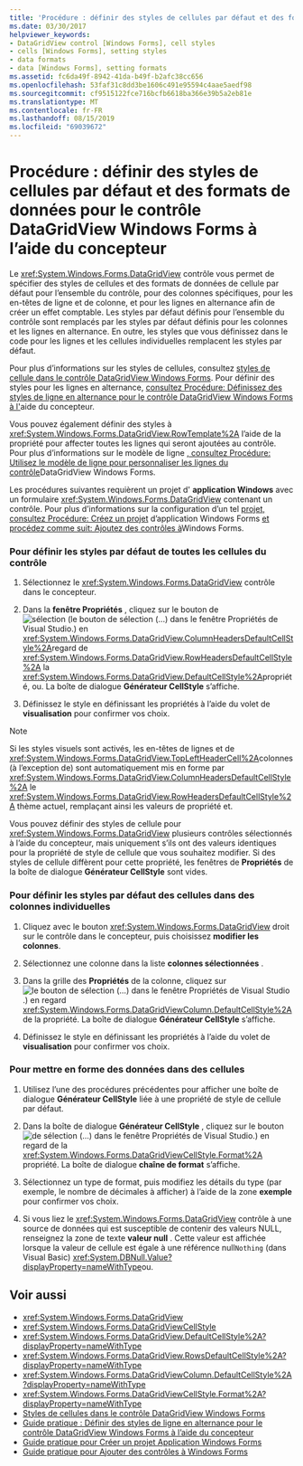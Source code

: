 ```yaml
---
title: 'Procédure : définir des styles de cellules par défaut et des formats de données pour le contrôle DataGridView Windows Forms à l’aide du concepteur'
ms.date: 03/30/2017
helpviewer_keywords:
- DataGridView control [Windows Forms], cell styles
- cells [Windows Forms], setting styles
- data formats
- data [Windows Forms], setting formats
ms.assetid: fc6da49f-8942-41da-b49f-b2afc38cc656
ms.openlocfilehash: 53faf31c8dd3be1606c491e95594c4aae5aedf98
ms.sourcegitcommit: cf9515122fce716bcfb6618ba366e39b5a2eb81e
ms.translationtype: MT
ms.contentlocale: fr-FR
ms.lasthandoff: 08/15/2019
ms.locfileid: "69039672"
---
```

# <a name="how-to-set-default-cell-styles-and-data-formats-for-the-windows-forms-datagridview-control-using-the-designer"></a>Procédure : définir des styles de cellules par défaut et des formats de données pour le contrôle DataGridView Windows Forms à l’aide du concepteur

Le <xref:System.Windows.Forms.DataGridView> contrôle vous permet de spécifier des styles de cellules et des formats de données de cellule par défaut pour l’ensemble du contrôle, pour des colonnes spécifiques, pour les en-têtes de ligne et de colonne, et pour les lignes en alternance afin de créer un effet comptable. Les styles par défaut définis pour l’ensemble du contrôle sont remplacés par les styles par défaut définis pour les colonnes et les lignes en alternance. En outre, les styles que vous définissez dans le code pour les lignes et les cellules individuelles remplacent les styles par défaut.

Pour plus d’informations sur les styles de cellules, consultez [styles de cellule dans le contrôle DataGridView Windows Forms](cell-styles-in-the-windows-forms-datagridview-control.md). Pour définir des styles pour les lignes en alternance, [consultez Procédure: Définissez des styles de ligne en alternance pour le contrôle DataGridView Windows Forms à l'](set-alternating-row-styles-for-the-datagrid-using-the-designer.md)aide du concepteur.

Vous pouvez également définir des styles à <xref:System.Windows.Forms.DataGridView.RowTemplate%2A> l’aide de la propriété pour affecter toutes les lignes qui seront ajoutées au contrôle. Pour plus d’informations sur le modèle de ligne [, consultez Procédure: Utilisez le modèle de ligne pour personnaliser les lignes du contrôle](use-the-row-template-to-customize-rows-in-the-datagrid.md)DataGridView Windows Forms.

Les procédures suivantes requièrent un projet d' **application Windows** avec un formulaire <xref:System.Windows.Forms.DataGridView> contenant un contrôle. Pour plus d’informations sur la configuration d’un tel [projet, consultez Procédure: Créez un projet](/visualstudio/ide/step-1-create-a-windows-forms-application-project) d’application Windows Forms [et procédez comme suit: Ajoutez des contrôles à](how-to-add-controls-to-windows-forms.md)Windows Forms.


### <a name="to-set-default-styles-for-all-cells-in-the-control"></a>Pour définir les styles par défaut de toutes les cellules du contrôle

1. Sélectionnez le <xref:System.Windows.Forms.DataGridView> contrôle dans le concepteur.

2. Dans la **fenêtre Propriétés** , cliquez sur le bouton de![sélection (le bouton de sélection (...) dans le fenêtre Propriétés de](./media/visual-studio-ellipsis-button.png)Visual Studio.) en <xref:System.Windows.Forms.DataGridView.ColumnHeadersDefaultCellStyle%2A>regard de <xref:System.Windows.Forms.DataGridView.RowHeadersDefaultCellStyle%2A> la <xref:System.Windows.Forms.DataGridView.DefaultCellStyle%2A>propriété, ou. La boîte de dialogue **Générateur CellStyle** s’affiche.

3. Définissez le style en définissant les propriétés à l’aide du volet de **visualisation** pour confirmer vos choix.

> [!NOTE]
> Si les styles visuels sont activés, les en-têtes de lignes et de <xref:System.Windows.Forms.DataGridView.TopLeftHeaderCell%2A>colonnes (à l’exception de) sont automatiquement mis en forme par <xref:System.Windows.Forms.DataGridView.ColumnHeadersDefaultCellStyle%2A> le <xref:System.Windows.Forms.DataGridView.RowHeadersDefaultCellStyle%2A> thème actuel, remplaçant ainsi les valeurs de propriété et.
>
> Vous pouvez définir des styles de cellule pour <xref:System.Windows.Forms.DataGridView> plusieurs contrôles sélectionnés à l’aide du concepteur, mais uniquement s’ils ont des valeurs identiques pour la propriété de style de cellule que vous souhaitez modifier. Si des styles de cellule diffèrent pour cette propriété, les fenêtres de **Propriétés** de la boîte de dialogue **Générateur CellStyle** sont vides.

### <a name="to-set-default-styles-for-cells-in-individual-columns"></a>Pour définir les styles par défaut des cellules dans des colonnes individuelles

1. Cliquez avec le bouton <xref:System.Windows.Forms.DataGridView> droit sur le contrôle dans le concepteur, puis choisissez **modifier les colonnes**.

2. Sélectionnez une colonne dans la liste **colonnes sélectionnées** .

3. Dans la grille des **Propriétés** de la colonne, cliquez sur![le bouton de sélection (...) dans le fenêtre Propriétés de Visual Studio](./media/visual-studio-ellipsis-button.png).) en regard <xref:System.Windows.Forms.DataGridViewColumn.DefaultCellStyle%2A> de la propriété. La boîte de dialogue **Générateur CellStyle** s’affiche.

4. Définissez le style en définissant les propriétés à l’aide du volet de **visualisation** pour confirmer vos choix.

### <a name="to-format-data-in-cells"></a>Pour mettre en forme des données dans des cellules

1. Utilisez l’une des procédures précédentes pour afficher une boîte de dialogue **Générateur CellStyle** liée à une propriété de style de cellule par défaut.

2. Dans la boîte de dialogue **Générateur CellStyle** , cliquez sur le bouton![de sélection (...) dans le fenêtre Propriétés de Visual Studio.](./media/visual-studio-ellipsis-button.png)) en regard de la <xref:System.Windows.Forms.DataGridViewCellStyle.Format%2A> propriété. La boîte de dialogue **chaîne de format** s’affiche.

3. Sélectionnez un type de format, puis modifiez les détails du type (par exemple, le nombre de décimales à afficher) à l’aide de la zone **exemple** pour confirmer vos choix.

4. Si vous liez le <xref:System.Windows.Forms.DataGridView> contrôle à une source de données qui est susceptible de contenir des valeurs NULL, renseignez la zone de texte **valeur null** . Cette valeur est affichée lorsque la valeur de cellule est égale à une référence null`Nothing` (dans Visual Basic) <xref:System.DBNull.Value?displayProperty=nameWithType>ou.

## <a name="see-also"></a>Voir aussi

- <xref:System.Windows.Forms.DataGridView>
- <xref:System.Windows.Forms.DataGridViewCellStyle>
- <xref:System.Windows.Forms.DataGridView.DefaultCellStyle%2A?displayProperty=nameWithType>
- <xref:System.Windows.Forms.DataGridView.RowsDefaultCellStyle%2A?displayProperty=nameWithType>
- <xref:System.Windows.Forms.DataGridViewColumn.DefaultCellStyle%2A?displayProperty=nameWithType>
- <xref:System.Windows.Forms.DataGridViewCellStyle.Format%2A?displayProperty=nameWithType>
- [Styles de cellules dans le contrôle DataGridView Windows Forms](cell-styles-in-the-windows-forms-datagridview-control.md)
- [Guide pratique : Définir des styles de ligne en alternance pour le contrôle DataGridView Windows Forms à l’aide du concepteur](set-alternating-row-styles-for-the-datagrid-using-the-designer.md)
- [Guide pratique pour Créer un projet Application Windows Forms](/visualstudio/ide/step-1-create-a-windows-forms-application-project)
- [Guide pratique pour Ajouter des contrôles à Windows Forms](how-to-add-controls-to-windows-forms.md)
